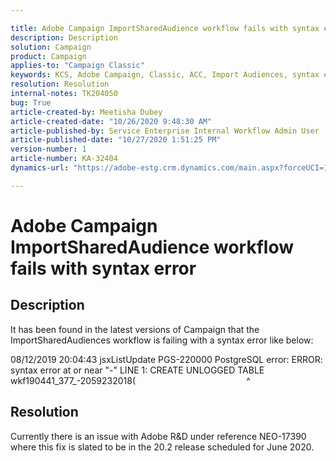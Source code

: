 ```yaml
---

title: Adobe Campaign ImportSharedAudience workflow fails with syntax error  
description: Description  
solution: Campaign  
product: Campaign  
applies-to: "Campaign Classic"  
keywords: KCS, Adobe Campaign, Classic, ACC, Import Audiences, syntax error  
resolution: Resolution  
internal-notes: TK204050  
bug: True  
article-created-by: Meetisha Dubey  
article-created-date: "10/26/2020 9:48:30 AM"  
article-published-by: Service Enterprise Internal Workflow Admin User  
article-published-date: "10/27/2020 1:51:25 PM"  
version-number: 1  
article-number: KA-32404  
dynamics-url: "https://adobe-estg.crm.dynamics.com/main.aspx?forceUCI=1&pagetype=entityrecord&etn=knowledgearticle&id=f3b27b3c-7017-eb11-a812-000d3a593b88"

---
```


# Adobe Campaign ImportSharedAudience workflow fails with syntax error

## Description

It has been found in the latest versions of Campaign that the ImportSharedAudiences workflow is failing with a syntax error like below:

08/12/2019 20:04:43 jsxListUpdate PGS-220000 PostgreSQL error: ERROR:  syntax error at or near "-" LINE 1: CREATE UNLOGGED TABLE wkf190441_377_-2059232018(                                             ^

## Resolution

Currently there is an issue with Adobe R&D under reference NEO-17390 where this fix is slated to be in the 20.2 release scheduled for June 2020.
